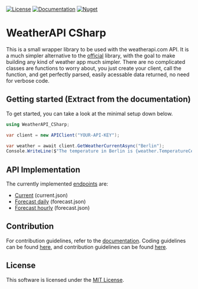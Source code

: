 [![License](https://img.shields.io/badge/license-MIT-limegreen?style=for-the-badge)](./LICENSE.md)
[![Documentation](https://img.shields.io/badge/DOCUMENTATION-blue?style=for-the-badge)](https://skratymir.github.io/WeatherAPI-CSharp/)
[![Nuget](https://img.shields.io/nuget/v/WeatherAPI-CSharp?label=Version&style=for-the-badge)](https://www.nuget.org/packages/WeatherAPI-CSharp)

# WeatherAPI CSharp
This is a small wrapper library to be used with the weatherapi.com API. It is a much simpler alternative to the [official]("https://github.com/weatherapicom/csharp") library, with the goal to make building any kind of weather app much simpler. There are no complicated classes are functions to worry about, you just create your client, call the function, and get perfectly parsed, easily acessable data returned, no need for verbose code.

## Getting started (Extract from the documentation)
To get started, you can take a look at the minimal setup down below.

```csharp
using WeatherAPI_CSharp;

var client = new APIClient("YOUR-API-KEY");

var weather = await client.GetWeatherCurrentAsync("Berlin");
Console.WriteLine($"The temperature in Berlin is {weather.TemperatureCelsius}C at a wind speed of {weather.WindKph}km/h");
```

## API Implementation
The currently implemented [endpoints](https://www.weatherapi.com/docs/) are:
- [Current](https://skratymir.github.io/WeatherAPI-CSharp/api/WeatherAPI_CSharp.Forecast.html) (current.json)
- [Forecast daily](https://skratymir.github.io/WeatherAPI-CSharp/api/WeatherAPI_CSharp.ForecastDaily.html) (forecast.json)
- [Forecast hourly](https://skratymir.github.io/WeatherAPI-CSharp/api/WeatherAPI_CSharp.ForecastHourly.html) (forecast.json)

## Contribution
For contribution guidelines, refer to the [documentation](https://skratymir.github.io/WeatherAPI-CSharp/).
Coding guidelines can be found [here](https://skratymir.github.io/WeatherAPI-CSharp/guidelines/codestyle.html), and contribution guidelines can be found [here](https://skratymir.github.io/WeatherAPI-CSharp/guidelines/contribution.html).

## License
This software is licensed under the [MIT License](LICENSE.md).
